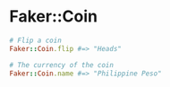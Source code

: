 # Faker::Coin

```ruby
# Flip a coin
Faker::Coin.flip #=> "Heads"

# The currency of the coin
Faker::Coin.name #=> "Philippine Peso"
```
